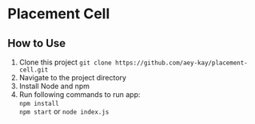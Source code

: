 # Placement Cell


## How to Use

1. Clone this project
    `git clone https://github.com/aey-kay/placement-cell.git`
2. Navigate to the project directory
3. Install Node and npm 
4. Run following commands to run app: <br>
   `npm install` <br>
   `npm start` or `node index.js`
